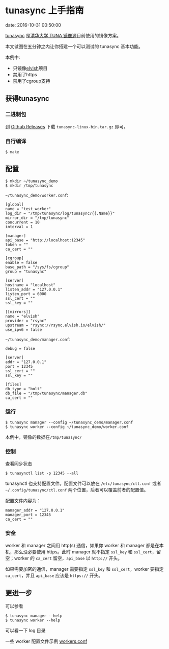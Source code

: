 # tunasync 上手指南
date: 2016-10-31 00:50:00

[tunasync](https://github.com/tuna/tunasync) 是[清华大学 TUNA 镜像源](https://mirrors.tuna.tsinghua.edu.cn)目前使用的镜像方案。

本文试图在五分钟之内让你搭建一个可以测试的 tunasync 基本功能。

本例中:

 - 只镜像[elvish](https://elvish.io)项目
 - 禁用了https
 - 禁用了cgroup支持

## 获得tunasync

### 二进制包

到 [Github Releases](https://github.com/tuna/tunasync/releases/latest) 下载 `tunasync-linux-bin.tar.gz` 即可。

### 自行编译

```
$ make
```

## 配置

```
$ mkdir ~/tunasync_demo
$ mkdir /tmp/tunasync
```

`~/tunasync_demo/worker.conf`:

```
[global]
name = "test_worker"
log_dir = "/tmp/tunasync/log/tunasync/{{.Name}}"
mirror_dir = "/tmp/tunasync"
concurrent = 10
interval = 1

[manager]
api_base = "http://localhost:12345"
token = ""
ca_cert = ""

[cgroup]
enable = false
base_path = "/sys/fs/cgroup"
group = "tunasync"

[server]
hostname = "localhost"
listen_addr = "127.0.0.1"
listen_port = 6000
ssl_cert = ""
ssl_key = ""

[[mirrors]]
name = "elvish"
provider = "rsync"
upstream = "rsync://rsync.elvish.io/elvish/"
use_ipv6 = false
```

`~/tunasync_demo/manager.conf`:

```
debug = false

[server]
addr = "127.0.0.1"
port = 12345
ssl_cert = ""
ssl_key = ""

[files]
db_type = "bolt"
db_file = "/tmp/tunasync/manager.db"
ca_cert = ""
```

### 运行

```
$ tunasync manager --config ~/tunasync_demo/manager.conf
$ tunasync worker --config ~/tunasync_demo/worker.conf
```

本例中，镜像的数据在`/tmp/tunasync/`

### 控制

查看同步状态

```
$ tunasynctl list -p 12345 --all
```

tunasynctl 也支持配置文件。配置文件可以放在 `/etc/tunasync/ctl.conf` 或者 `~/.config/tunasync/ctl.conf` 两个位置，后者可以覆盖前者的配置值。

配置文件内容为：

```
manager_addr = "127.0.0.1"
manager_port = 12345
ca_cert = ""
```

### 安全

worker 和 manager 之间用 http(s) 通信，如果你 worker 和 manager 都是在本机，那么没必要使用 https。此时 manager 就不指定 `ssl_key` 和 `ssl_cert`，留空；worker 的 `ca_cert` 留空，`api_base` 以 `http://` 开头。

如果需要加密的通信，manager 需要指定 `ssl_key` 和 `ssl_cert`，worker 要指定 `ca_cert`，并且 `api_base` 应该是 `https://` 开头。

## 更进一步

可以参看

```
$ tunasync manager --help
$ tunasync worker --help
```

可以看一下 log 目录

一些 worker 配置文件示例 [workers.conf](workers.conf) 
